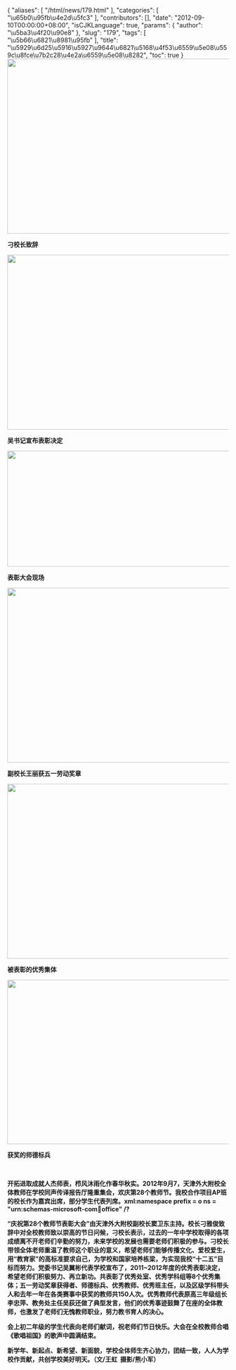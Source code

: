 {
    "aliases": [
        "/html/news/179.html"
    ],
    "categories": [
        "\u65b0\u95fb\u4e2d\u5fc3"
    ],
    "contributors": [],
    "date": "2012-09-10T00:00:00+08:00",
    "isCJKLanguage": true,
    "params": {
        "author": "\u5ba3\u4f20\u90e8"
    },
    "slug": "179",
    "tags": [
        "\u5b66\u6821\u8981\u95fb"
    ],
    "title": "\u5929\u6d25\u5916\u5927\u9644\u6821\u5168\u4f53\u6559\u5e08\u559c\u8fce\u7b2c28\u4e2a\u6559\u5e08\u8282",
    "toc": true
}
**<img
    src="https://cdn.tfls.online/mirror/full/516d37fa2bcce6216027f3fc73a46c6130ab75db.jpg"
    style="display:block;margin-left:auto;margin-right:auto;"
    decoding="async"
    fetchpriority="auto"
    loading="lazy"
    height="397"
    width="600"
/>**

**刁校长致辞**

**<img
    src="https://cdn.tfls.online/mirror/full/806fc8c803cf1dfaaeb6147de7effe663b06a043.jpg"
    style="display:block;margin-left:auto;margin-right:auto;"
    decoding="async"
    fetchpriority="auto"
    loading="lazy"
    height="397"
    width="600"
/>**

**吴书记宣布表彰决定**

**<img
    src="https://cdn.tfls.online/mirror/full/4604ae64ee0e408ab63118f7ff865d7366b4cd58.jpg"
    style="display:block;margin-left:auto;margin-right:auto;"
    decoding="async"
    fetchpriority="auto"
    loading="lazy"
    height="263"
    width="600"
/>**

**表彰大会现场**

**<img
    src="https://cdn.tfls.online/mirror/full/92591aebf54277d6698bf772658b3364086f6bf3.jpg"
    style="display:block;margin-left:auto;margin-right:auto;"
    decoding="async"
    fetchpriority="auto"
    loading="lazy"
    height="397"
    width="600"
/>**

**副校长王丽获五一劳动奖章**

**<img
    src="https://cdn.tfls.online/mirror/full/bfcde63d38444b818233149bddb66d12bca1afe4.jpg"
    style="display:block;margin-left:auto;margin-right:auto;"
    decoding="async"
    fetchpriority="auto"
    loading="lazy"
    height="397"
    width="600"
/>**

**被表彰的优秀集体**

**<img
    src="https://cdn.tfls.online/mirror/full/ac773956d82c7a8dfa294afe33d39594c3e03b11.jpg"
    style="display:block;margin-left:auto;margin-right:auto;"
    decoding="async"
    fetchpriority="auto"
    loading="lazy"
    height="373"
    width="600"
/>**

**获奖的师德标兵**

 

**开拓进取成就人杰师表，栉风沐雨化作春华秋实。2012年9月7，天津外大附校全体教师在学校同声传译报告厅隆重集会，欢庆第28个教师节。我校合作项目AP班的校长作为嘉宾出席，部分学生代表列席。xml:namespace prefix = o ns = "urn:schemas-microsoft-com:office:office" /?**

**“庆祝第28个教师节表彰大会”由天津外大附校副校长窦卫东主持。校长刁雅俊致辞中对全校教师致以崇高的节日问候，刁校长表示，过去的一年中学校取得的各项成绩离不开老师们辛勤的努力，未来学校的发展也需要老师们积极的参与。刁校长带领全体老师重温了教师这个职业的意义，希望老师们能够传播文化、爱校爱生，用“教育家”的高标准要求自己，为学校和国家培养栋梁，为实现我校“十二五”目标而努力。党委书记吴翼彬代表学校宣布了，2011~2012年度的优秀表彰决定，希望老师们积极努力、再立新功。共表彰了优秀处室、优秀学科组等8个优秀集体；五一劳动奖章获得者、师德标兵、优秀教师、优秀班主任，以及区级学科带头人和去年一年在各类赛事中获奖的教师共150人次。优秀教师代表原高三年级组长李忠萍、教务处主任吴荻还做了典型发言，他们的优秀事迹鼓舞了在座的全体教师，也激发了老师们无愧教师职业，努力教书育人的决心。**

**会上初二年级的学生代表向老师们献词，祝老师们节日快乐。大会在全校教师合唱《歌唱祖国》的歌声中圆满结束。**

**新学年、新起点、新希望、新面貌，学校全体师生齐心协力，团结一致，人人为学校作贡献，共创学校美好明天。（文/王虹  摄影/熊小军）**

